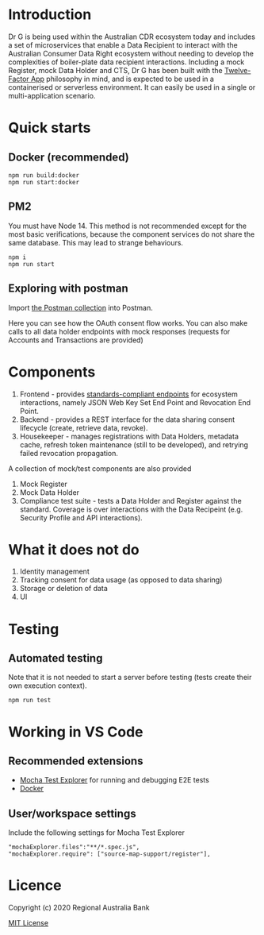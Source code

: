 # Introduction 
Dr G is being used within the Australian CDR ecosystem today and includes a set of microservices that enable a Data Recipient to interact with the Australian Consumer Data Right ecosystem without needing to develop the complexities of boiler-plate data recipient interactions.  Including a mock Register, mock Data Holder and CTS, Dr G has been built with the [Twelve-Factor App](https://12factor.net/) philosophy in mind, and is expected to be used in a containerised or serverless environment. It can easily be used in a single or multi-application scenario.

# Quick starts

## Docker (recommended)

```
npm run build:docker
npm run start:docker
```

## PM2

You must have Node 14. This method is not recommended except for the most basic verifications, because the component services do not share the same database. This may lead to strange behaviours.

```
npm i 
npm run start
```

## Exploring with postman

Import [the Postman collection](./examples/deployment/adr-gateway-sandbox.postman_collection.json) into Postman.

Here you can see how the OAuth consent flow works. You can also make calls to all data holder endpoints with mock responses (requests for Accounts and Transactions are provided)

# Components

1. Frontend - provides [standards-compliant endpoints](https://consumerdatastandardsaustralia.github.io/standards/#end-points) for ecosystem interactions, namely JSON Web Key Set End Point and Revocation End Point.
2. Backend - provides a REST interface for the data sharing consent lifecycle (create, retrieve data, revoke).
3. Housekeeper - manages registrations with Data Holders, metadata cache, refresh token maintenance (still to be developed), and retrying failed revocation propagation.

A collection of mock/test components are also provided

1. Mock Register
2. Mock Data Holder
4. Compliance test suite - tests a Data Holder and Register against the standard. Coverage is over interactions with the Data Recipeint (e.g. Security Profile and API interactions).

# What it does not do

1. Identity management
2. Tracking consent for data usage (as opposed to data sharing)
4. Storage or deletion of data
3. UI

# Testing

## Automated testing

Note that it is not needed to start a server before testing (tests create their own execution context).

```
npm run test
```

# Working in VS Code

## Recommended extensions

- [Mocha Test Explorer](https://marketplace.visualstudio.com/items?itemName=hbenl.vscode-mocha-test-adapter) for running and debugging E2E tests
- [Docker](https://marketplace.visualstudio.com/items?itemName=ms-azuretools.vscode-docker)

## User/workspace settings

Include the following settings for Mocha Test Explorer

```
"mochaExplorer.files":"**/*.spec.js",
"mochaExplorer.require": ["source-map-support/register"],
```

# Licence

Copyright (c) 2020 Regional Australia Bank

[MIT License](./LICENSE)
